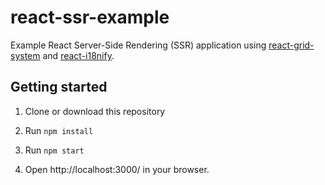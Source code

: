 # react-ssr-example
Example React Server-Side Rendering (SSR) application using [react-grid-system](https://github.com/sealninja/react-grid-system) and [react-i18nify](https://github.com/sealninja/react-i18nify).

## Getting started

1. Clone or download this repository

2. Run `npm install`

3. Run `npm start`

4. Open http://localhost:3000/ in your browser.
